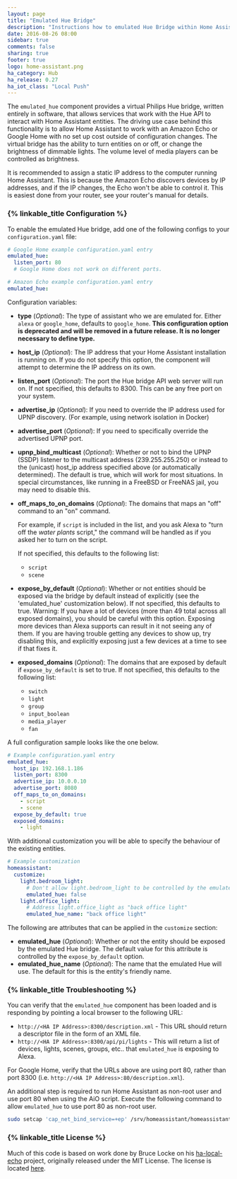```yaml
---
layout: page
title: "Emulated Hue Bridge"
description: "Instructions how to emulated Hue Bridge within Home Assistant."
date: 2016-08-26 08:00
sidebar: true
comments: false
sharing: true
footer: true
logo: home-assistant.png
ha_category: Hub
ha_release: 0.27
ha_iot_class: "Local Push"
---
```


The `emulated_hue` component provides a virtual Philips Hue bridge, written entirely in software, that allows services that work with the Hue API to interact with Home Assistant
entities. The driving use case behind this functionality is to allow Home Assistant to work with an Amazon Echo or Google Home with no set up cost outside of configuration changes.
The virtual bridge has the ability to turn entities on or off, or change the brightness of dimmable lights. The volume level of media players can be controlled as brightness.

<p class='note'>
  It is recommended to assign a static IP address to the computer running Home Assistant. This is because the Amazon Echo discovers devices by IP addresses, and if the IP changes, the Echo won't be able to control it. This is easiest done from your router, see your router's manual for details.
</p>

### {% linkable_title Configuration %}

To enable the emulated Hue bridge, add one of the following configs to your `configuration.yaml` file:

```yaml
# Google Home example configuration.yaml entry
emulated_hue:
  listen_port: 80
  # Google Home does not work on different ports.
```

```yaml
# Amazon Echo example configuration.yaml entry
emulated_hue:
```

Configuration variables:

- **type** (*Optional*): The type of assistant who we are emulated for. Either `alexa` or `google_home`, defaults to `google_home`. **This configuration option is deprecated and will be removed in a future release. It is no longer necessary to define type.**
- **host_ip** (*Optional*): The IP address that your Home Assistant installation is running on. If you do not specify this option, the component will attempt to determine the IP address on its own.
- **listen_port** (*Optional*): The port the Hue bridge API web server will run on. If not specified, this defaults to 8300. This can be any free port on your system.

- **advertise_ip** (*Optional*): If you need to override the IP address used for UPNP discovery. (For example, using network isolation in Docker)
- **advertise_port** (*Optional*): If you need to specifically override the advertised UPNP port.

- **upnp_bind_multicast** (*Optional*): Whether or not to bind the UPNP (SSDP) listener to the multicast address (239.255.255.250) or instead to the (unicast) host_ip address specified above (or automatically determined). The default is true, which will work for most situations.  In special circumstances, like running in a FreeBSD or FreeNAS jail, you may need to disable this.

- **off_maps_to_on_domains** (*Optional*): The domains that maps an "off" command to an "on" command.
  
  For example, if `script` is included in the list, and you ask Alexa to "turn off the *water plants* script," the command will be handled as if you asked her to turn on the script.
  
  If not specified, this defaults to the following list:
  
  - `script`
  - `scene`

- **expose_by_default** (*Optional*): Whether or not entities should be exposed via the bridge by default instead of explicitly (see the 'emulated_hue' customization below). If not specified, this defaults to true. Warning: If you have a lot of devices (more than 49 total across all exposed domains), you should be careful with this option. Exposing more devices than Alexa supports can result in it not seeing any of them.  If you are having trouble getting any devices to show up, try disabling this, and explicitly exposing just a few devices at a time to see if that fixes it.

- **exposed_domains** (*Optional*): The domains that are exposed by default if `expose_by_default` is set to true. If not specified, this defaults to the following list:
  - `switch`
  - `light`
  - `group`
  - `input_boolean`
  - `media_player`
  - `fan`

A full configuration sample looks like the one below.

```yaml
# Example configuration.yaml entry
emulated_hue:
  host_ip: 192.168.1.186
  listen_port: 8300
  advertise_ip: 10.0.0.10
  advertise_port: 8080
  off_maps_to_on_domains:
    - script
    - scene
  expose_by_default: true
  exposed_domains:
    - light
```

With additional customization you will be able to specify the behaviour of the existing entities. 

```yaml
# Example customization
homeassistant:
  customize:
    light.bedroom_light:
      # Don't allow light.bedroom_light to be controlled by the emulated Hue bridge
      emulated_hue: false
    light.office_light:
      # Address light.office_light as "back office light"
      emulated_hue_name: "back office light"
```

The following are attributes that can be applied in the `customize` section:

- **emulated_hue** (*Optional*): Whether or not the entity should be exposed by the emulated Hue bridge. The default value for this attribute is controlled by the `expose_by_default` option.
- **emulated_hue_name** (*Optional*): The name that the emulated Hue will use. The default for this is the entity's friendly name.

### {% linkable_title Troubleshooting %}

You can verify that the `emulated_hue` component has been loaded and is responding by pointing a local browser to the following URL:

 - `http://<HA IP Address>:8300/description.xml` - This URL should return a descriptor file in the form of an XML file.
 - `http://<HA IP Address>:8300/api/pi/lights` - This will return a list of devices, lights, scenes, groups, etc.. that `emulated_hue` is exposing to Alexa.

For Google Home, verify that the URLs above are using  port 80, rather than port 8300 (i.e. `http://<HA IP Address>:80/description.xml`). 

An additional step is required to run Home Assistant as non-root user and use port 80 when using the AiO script.  Execute the following command to allow `emulated_hue` to use port 80 as non-root user.

```bash
sudo setcap 'cap_net_bind_service=+ep' /srv/homeassistant/homeassistant_venv/bin/python3
```

### {% linkable_title License %}

Much of this code is based on work done by Bruce Locke on his [ha-local-echo](https://github.com/blocke/ha-local-echo) project, originally released under the MIT License. The license is located [here](https://github.com/blocke/ha-local-echo/blob/b9bf5dcaae6d8e305e2283179ffba64bde9ed29e/LICENSE).
